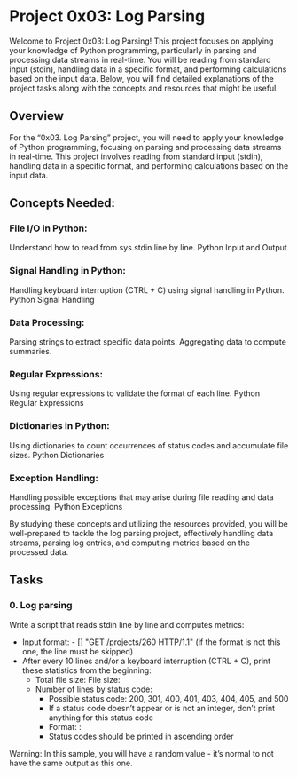 # Project 0x03: Log Parsing

Welcome to Project 0x03: Log Parsing! This project focuses on applying your knowledge of Python programming,
particularly in parsing and processing data streams in real-time. You will be reading from standard input (stdin), 
handling data in a specific format, and performing calculations based on the input data. Below, you will find detailed 
explanations of the project tasks along with the concepts and resources that might be useful.

## Overview

For the “0x03. Log Parsing” project, you will need to apply your knowledge of Python programming, focusing on parsing 
and processing data streams in real-time. This project involves reading from standard input (stdin), handling data in 
a specific format, and performing calculations based on the input data.

## Concepts Needed:

### File I/O in Python:
Understand how to read from sys.stdin line by line.
Python Input and Output

### Signal Handling in Python:
Handling keyboard interruption (CTRL + C) using signal handling in Python.
Python Signal Handling

### Data Processing:
Parsing strings to extract specific data points.
Aggregating data to compute summaries.

### Regular Expressions:
Using regular expressions to validate the format of each line.
Python Regular Expressions

### Dictionaries in Python:
Using dictionaries to count occurrences of status codes and accumulate file sizes.
Python Dictionaries

### Exception Handling:
Handling possible exceptions that may arise during file reading and data processing.
Python Exceptions

By studying these concepts and utilizing the resources provided, you will be well-prepared to tackle the log parsing project, 
effectively handling data streams, parsing log entries, and computing metrics based on the processed data.


## Tasks

### 0. Log parsing
Write a script that reads stdin line by line and computes metrics:

- Input format: <IP Address> - [<date>] "GET /projects/260 HTTP/1.1" <status code> <file size> (if the format is not this one, 
  the line must be skipped)
- After every 10 lines and/or a keyboard interruption (CTRL + C), print these statistics from the beginning:
  - Total file size: File size: <total size>
  - Number of lines by status code:
    - Possible status code: 200, 301, 400, 401, 403, 404, 405, and 500
    - If a status code doesn’t appear or is not an integer, don’t print anything for this status code
    - Format: <status code>: <number>
    - Status codes should be printed in ascending order

Warning: In this sample, you will have a random value - it’s normal to not have the same output as this one.
